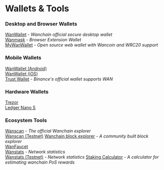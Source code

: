 # Wallets & Tools

### Desktop and Browser Wallets  
[WanWallet](https://github.com/wanchain/wan-wallet-desktop/releases) *- Wanchain official secure desktop wallet*  
[Wanmask](https://wanmask.io/)  *- Browser Extension Wallet*  
[MyWanWallet](https://mywanwallet.nl/) *- Open source web wallet with Wancoin and WRC20 support*  

### Mobile Wallets
[WanWallet (Android)](https://play.google.com/store/apps/details?id=com.wanchain.WanWallet)  
[WanWallet (iOS)](https://apps.apple.com/us/app/wanwallet/id1477039507)  
[Trust Wallet](https://trustwallet.com/) *- Binance's official wallet supports WAN*  

### Hardware Wallets  
[Trezor](https://trezor.io/)  
[Ledger Nano S](https://www.ledger.com/products/ledger-nano-s)

### Ecosystem Tools    
[Wanscan](https://www.wanscan.org/)  *- The official Wanchain explorer*  
[Wanscan (Testnet)](http://testnet.wanscan.org/)
[Wanchain block explorer](https://wanscan.io/home) *- A community built block explorer*    
[WanFaucet](https://wanfaucet.net/)  
[Wanstats](http://wanstats.io/) *- Network statistics*    
[Wanstats (Testnet)](http://testnet.wanstats.io/) *- Network statistics* 
[Staking Calculator](http://calculator.wandevs.org/) *- A calculator for estimating wanchain PoS rewards*


